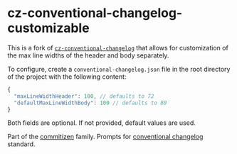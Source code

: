 # cz-conventional-changelog-customizable

This is a fork of [`cz-conventional-changelog`](https://github.com/commitizen/cz-conventional-changelog) that allows for customization of the max line widths of the header and body separately.

To configure, create a `conventional-changelog.json` file in the root directory of the project with the following content:
```javascript
{
  "maxLineWidthHeader": 100, // defaults to 72
  "defaultMaxLineWidthBody": 100 // defaults to 80
}
```
Both fields are optional. If not provided, default values are used.

Part of the [commitizen](https://github.com/commitizen/cz-cli) family. Prompts for [conventional changelog](https://github.com/stevemao/conventional-changelog-angular/blob/master/index.js) standard.
